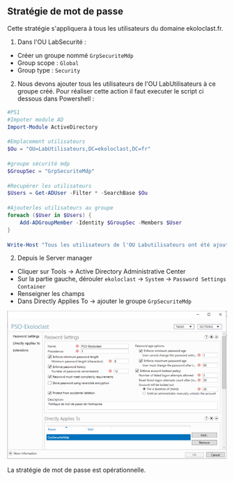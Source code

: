 ## Stratégie de mot de passe 

Cette stratégie s'appliquera à tous les utilisateurs du domaine ekoloclast.fr. 

1. Dans l'OU LabSecurité : 
- Créer un groupe nommé ``GrpSecuriteMdp``
- Group scope : ``Global``
- Group type : ``Security``

2. Nous devons ajouter tous les utilisateurs de l'OU LabUtilisateurs à ce groupe créé.
Pour réaliser cette action il faut executer le script ci dessous dans Powershell :

```powershell
#PS1
#Impoter module AD
Import-Module ActiveDirectory

#Emplacement utilisateurs
$Ou = "OU=LabUtilisateurs,DC=ekoloclast,DC=fr"

#groupe sécurité mdp
$GroupSec = "GrpSecuriteMdp"

#Recupérer les utilisateurs
$Users = Get-ADUser -Filter * -SearchBase $Ou

#Ajouterles utilisateurs au groupe
foreach ($User in $Users) {
    Add-ADGroupMember -Identity $GroupSec -Members $User
}

Write-Host "Tous les utilisateurs de l'OU Labutilisateurs ont été ajoutés au groupe $Groupsec"
```


2. Depuis le Server manager

- Cliquer sur Tools -> Active Directory Administrative Center
- Sur la partie gauche, dérouler ``ekoloclast`` -> ``System`` -> ``Password Settings Container``
- Renseigner les champs
- Dans Directly Applies To -> ajouter le groupe ``GrpSecuriteMdp``

![stat](https://github.com/Seyia11/capture-DHCP/blob/main/Quete%20Dhcp%20windows%20server/strat.PNG?raw=true)



La stratégie de mot de passe est opérationnelle.